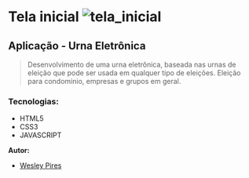 #  Tela inicial ![tela_inicial](https://user-images.githubusercontent.com/46229778/149954652-2f5ab340-55b0-49bc-9c24-d9ba10261600.png)



## Aplicação - Urna Eletrônica
> Desenvolvimento de uma urna eletrônica, baseada nas urnas de eleição que pode ser usada em qualquer tipo de eleições.
> Eleição para condominio, empresas e grupos em geral.

### Tecnologias:

* HTML5
* CSS3
* JAVASCRIPT

<strong>Autor:</strong>
- [Wesley Pires](https://www.linkedin.com/in/wesley-rosa-pires-23a05669/)
